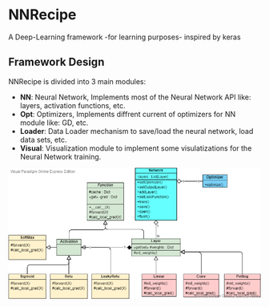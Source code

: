 # NNRecipe
A Deep-Learning framework -for learning purposes- inspired by keras

## Framework Design
NNRecipe is divided into 3 main modules: 
  - **NN**: Neural Network, Implements most of the Neural Network API like: layers, activation functions, etc.
  - **Opt**: Optimizers, Implements diffrent current of optimizers for NN module like: GD, etc.
  - **Loader**: Data Loader mechanism to save/load the neural network, load data sets, etc.
  - **Visual**: Visualization module to implement some visulatizations for the Neural Network training.

![Class Diagram](design.png?raw=true "Title")
  
